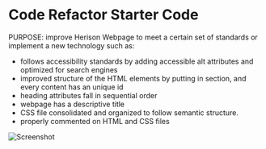 # Code Refactor Starter Code
 PURPOSE: improve Herison Webpage to meet a certain set of standards or implement a new technology such as:
- follows accessibility standards by adding accessible alt attributes and optimized for search engines
- improved structure of the HTML elements by putting in section, and every content has an unique id
- heading attributes fall in sequential order
- webpage has a descriptive title
- CSS file consolidated and organized to follow semantic structure.
- properly commented on HTML and CSS files

![Screenshot](./assets/images/ScreenShot.png)
